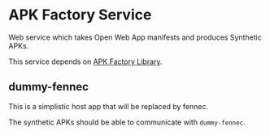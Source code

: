 APK Factory Service
===================

Web service which takes Open Web App manifests and produces Synthetic APKs.

This service depends on [APK Factory Library](https://github.com/mozilla/apk-factory-library).

dummy-fennec
------------
This is a simplistic host app that will be replaced by fennec.

The synthetic APKs should be able to communicate with `dummy-fennec`.
